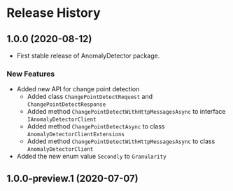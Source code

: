 # Release History

## 1.0.0 (2020-08-12)

* First stable release of AnomalyDetector package.

### New Features

* Added new API for change point detection
  * Added class `ChangePointDetectRequest` and `ChangePointDetectResponse`
  * Added method `ChangePointDetectWithHttpMessagesAsync` to interface `IAnomalyDetectorClient`
  * Added method `ChangePointDetectAsync` to class `AnomalyDetectorClientExtensions`
  * Added method `ChangePointDetectWithHttpMessagesAsync` to class `AnomalyDetectorClient`
* Added the new enum value `Secondly` to `Granularity`

## 1.0.0-preview.1 (2020-07-07)



